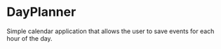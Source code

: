 # DayPlanner
Simple calendar application that allows the user to save events for each hour of the day. 
